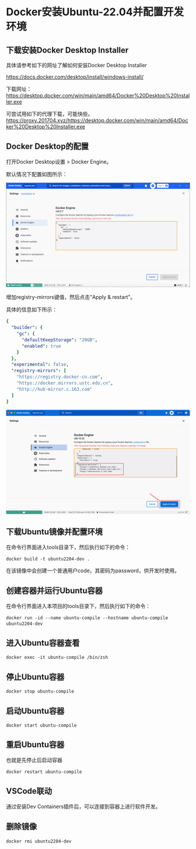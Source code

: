 # Docker安装Ubuntu-22.04并配置开发环境

## 下载安装Docker Desktop Installer

具体请参考如下的网址了解如何安装Docker Desktop Installer

<https://docs.docker.com/desktop/install/windows-install/>

下载网址：
<https://desktop.docker.com/win/main/amd64/Docker%20Desktop%20Installer.exe>

可尝试用如下的代理下载，可能快些。
<https://proxy.201704.xyz/https://desktop.docker.com/win/main/amd64/Docker%20Desktop%20Installer.exe>

## Docker Desktop的配置

打开Docker Desktop设置 > Docker Engine。

默认情况下配置如图所示：

![DockerDesktop-Setting-Engine-Before](pictures/DockerDesktop-Setting-Engine-Before.png)

增加registry-mirrors键值，然后点击"Apply & restart"。

具体的信息如下所示：

```yaml
{
  "builder": {
    "gc": {
      "defaultKeepStorage": "20GB",
      "enabled": true
    }
  },
  "experimental": false,
  "registry-mirrors": [
    "https://registry.docker-cn.com",
    "https://docker.mirrors.ustc.edu.cn",
    "http://hub-mirror.c.163.com"
  ]
}
```

![DockerDesktop-Setting-Engine-After](pictures/DockerDesktop-Setting-Engine-After.png)

## 下载Ubuntu镜像并配置环境

在命令行界面进入tools目录下，然后执行如下的命令：

```shell
docker build -t ubuntu2204-dev .
```

在该镜像中会创建一个普通用户code，其密码为password，供开发时使用。

## 创建容器并运行Ubuntu容器

在命令行界面进入本项目的tools目录下，然后执行如下的命令：

```shell
docker run -id --name ubuntu-compile --hostname ubuntu-compile ubuntu2204-dev
```

## 进入Ubuntu容器查看

```shell
docker exec -it ubuntu-compile /bin/zsh
```

## 停止Ubuntu容器

```shell
docker stop ubuntu-compile
```

## 启动Ubuntu容器

```shell
docker start ubuntu-compile
```

## 重启Ubuntu容器

也就是先停止后启动容器

```shell
docker restart ubuntu-compile
```

## VSCode联动

通过安装Dev Containers插件后，可以连接到容器上进行软件开发。

## 删除镜像

```shell
docker rmi ubuntu2204-dev
```
